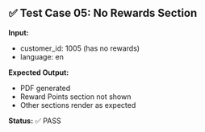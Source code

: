 ## ✅ Test Case 05: No Rewards Section

**Input:**
- customer_id: 1005 (has no rewards)
- language: en

**Expected Output:**
- PDF generated
- Reward Points section not shown
- Other sections render as expected

**Status:** ✅ PASS
